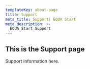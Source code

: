 ```yaml
---
templateKey: about-page
title: Support 
meta_title: Support| EQUA Start
meta_description: >-
  EQUA Start Support
---
```

## This is the Support page

Support information here.
